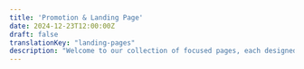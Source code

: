 ```yaml
---
title: 'Promotion & Landing Page'
date: 2024-12-23T12:00:00Z
draft: false
translationKey: "landing-pages"
description: "Welcome to our collection of focused pages, each designed to provide helpful information and guide you through our services."
---
```

